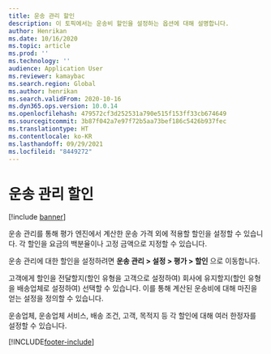 ```yaml
---
title: 운송 관리 할인
description: 이 토픽에서는 운송비 할인을 설정하는 옵션에 대해 설명합니다.
author: Henrikan
ms.date: 10/16/2020
ms.topic: article
ms.prod: ''
ms.technology: ''
audience: Application User
ms.reviewer: kamaybac
ms.search.region: Global
ms.author: henrikan
ms.search.validFrom: 2020-10-16
ms.dyn365.ops.version: 10.0.14
ms.openlocfilehash: 479572cf3d252531a790e515f153ff33cb674649
ms.sourcegitcommit: 3b87f042a7e97f72b5aa73bef186c5426b937fec
ms.translationtype: HT
ms.contentlocale: ko-KR
ms.lasthandoff: 09/29/2021
ms.locfileid: "8449272"
---
```

# <a name="transportation-management-discounts"></a>운송 관리 할인

[!include [banner](../includes/banner.md)]

운송 관리를 통해 평가 엔진에서 계산한 운송 가격 외에 적용할 할인을 설정할 수 있습니다. 각 할인을 요금의 백분율이나 고정 금액으로 지정할 수 있습니다.

운송 관리에 대한 할인을 설정하려면 **운송 관리 \> 설정 \> 평가 \> 할인** 으로 이동합니다.

고객에게 할인을 전달할지(할인 유형을 고객으로 설정하여) 회사에 유지할지(할인 유형을 배송업체로 설정하여) 선택할 수 있습니다. 이를 통해 계산된 운송비에 대해 마진을 얻는 설정을 정의할 수 있습니다.

운송업체, 운송업체 서비스, 배송 조건, 고객, 목적지 등 각 할인에 대해 여러 한정자를 설정할 수 있습니다.


[!INCLUDE[footer-include](../../includes/footer-banner.md)]